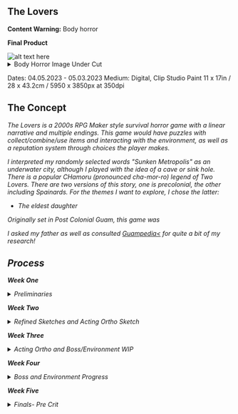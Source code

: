 ## The Lovers

**Content Warning:** Body horror

**Final Product** 

<img src="images/dummy_thumbnail.jpg?raw=true" alt="alt text here"/>

<details>
  <summary>Body Horror Image Under Cut</summary>

<br>
<img src="images/dummy_thumbnail.jpg?raw=true" alt="alt text here"/>

</details>

Dates: 04.05.2023 - 05.03.2023
Medium: Digital, Clip Studio Paint
11 x 17in / 28 x 43.2cm / 5950 x 3850px at 350dpi


## The Concept
<i>The Lovers<i> is a 2000s RPG Maker style survival horror game with a linear narrative and multiple endings. 
This game would have puzzles with collect/combine/use items and interacting with the environment, as well as a reputation system through choices the player makes.


I interpreted my randomly selected words "Sunken Metropolis" as an underwater city, although I played with the idea of a cave or sink hole. There is a popular CHamoru (pronounced cha-mor-ro) legend of Two Lovers. There are two versions of this story, one is precolonial, the other including Spainards. For the themes I want to explore, I chose the latter:

<ul>
  <li> 
    The eldest daughter
  </li>
</ul>

Originally set in Post Colonial Guam, this game was 


I asked my father as well as consulted <a href="https://www.guampedia.com/">Guampedia<</a> for quite a bit of my research!

## Process

**Week One**

<details>
  <summary>Preliminaries</summary>

  <br>Preliminary sketches of the protagonist and the sequential boss in all of their forms.

<img src="images/dummy_thumbnail.jpg?raw=true" alt="alt text here"/>

Each character has five silhouettes to play with shape and three refined sketches.

*Protagonist*
The silhouettes I was playing with the different weapons and vibes the protagonist would have. For the sketches I wanted to explore different motives and how that would reflect him as a character.

Left: I imagined him as an honour bound, eldest son. He left his family in search of the chief's "daughter" to help his mother. He is serious and more in touch with his roots as seen by his traditional dress and patterns. He has a shell necklace and his hair was forcibly cut.

Middle: This was was cocky and energetic, the younger brother. His motive was to raise his social class and gain wealth for his mother, as well as glory. Due to his age, he is more susceptible to Spanish colonizer's words. He sports a shirt which became the average dress because the Spainards found their nudity appalling. He still wears a shell necklace and his shorts have some traditional patterns. His hair was forcibly cut.

Right: For my third idea, I went for someone who wanted to look for the chief's "daughter" for the glory and acceptance of the Spaniards. Although one isn't necessarily suppose to wear rosaries, he has a rosary around his neck in place of a necklace and willingly cut and styled his hair. His clothing silhouette is inspired by Spanish fashion at the time. Due to his young age, I imagine he would have grown up under the Spainard rule and knows less about his culture.

All of them have a dolphin tattoo on their leg, I remember my father having the same tattoo and he told me it was to protect him when he went into the ocean. Trying to create the protagonist was interesting! I knew I wanted a sympathetic antagonist, but I wanted to be careful of how I depicted the protagonist, in case I would accidentally make unsavory implications. Both the bosses and the protagonists are victims of the violence of colonialism, so this sort of nuance is important to me.

*Bosses*

I knew I wanted to keep them intertwined, perfectly in sync together. 

I had an idea of their personalities based on the legend - the CHamoru man, Hirao (ih-rah-ow), was described as kind. Inspired by that I wanted to him to be the calm and defender from the two. He wouldn't hit as hard or as much because he doesn't want to fight, but he wouldn't leave his lover, Mar. In the later scenes, when he loses him, the contrast between his usual softer self and what he has become would become more stark this way. His weapon is a shin bone spear - a common weapon of indigenous CHamoru people.

Because of Mar's status as the chief's son I imagined he'd be more confident and striking - the instigator and main attacker. He moves swiftly. While both are growing fish-like qualities, he has more scales in an allusion to effects of taking testosterone - acne. There's also scales around his chest in allusion to top surgery. His weapon is a machete which is a more Spanish weapon.

First Boss: 

Second Boss:

Third Boss:

</details>


**Week Two**

<details>
  <summary>Refined Sketches and Acting Ortho Sketch</summary>

<br>
<img src="images/dummy_thumbnail.jpg?raw=true" alt="alt text here"/>

</details>

**Week Three**

<details>
  <summary>Acting Ortho and Boss/Environment WIP</summary>

<br>
<img src="images/dummy_thumbnail.jpg?raw=true" alt="alt text here"/>

</details>

**Week Four**

<details>
  <summary>Boss and Environment Progress </summary>

<br>
<img src="images/dummy_thumbnail.jpg?raw=true" alt="alt text here"/>

</details>

**Week Five**

<details>
  <summary>Finals- Pre Crit</summary>

<br>
<img src="images/dummy_thumbnail.jpg?raw=true" alt="alt text here"/>

</details>

<!-- For more details see [GitHub Flavored Markdown](https://guides.github.com/features/mastering-markdown/). -->
